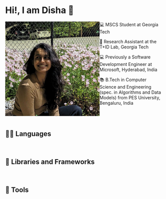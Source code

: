 # Hi!, I am Disha 👋 
<img align = "left" src="./my_image.jpg" width=300>

<p align="left">💻 MSCS Student at Georgia Tech </p>
<p align="left">🔭 Research Assistant at the T+ID Lab, Georgia Tech </p>
<p align="left">💻 Previously a Software Development Engineer at Microsoft, Hyderabad, India </p>
<p align="left">📚 B.Tech in Computer Science and Engineering (spec. in Algorithms and Data Models) from PES University, Bengaluru, India </p>

<br><br>

## 👨‍💻 Languages
<a href=""><img alt="" src="https://img.shields.io/badge/C++-EAC7C7?style=for-the-badge&logo=cplusplus&logoColor=00599C" /></a>
<a href=""><img alt="" src="https://img.shields.io/badge/Python-F7F5EB?style=for-the-badge&logo=python&logoColor=3776AB" /></a>
<a href=""><img alt="" src="https://img.shields.io/badge/Java-E0234E?style=for-the-badge&logo=java&logoColor=white" /></a>
<a href=""><img alt="" src="https://img.shields.io/badge/C-8294C4?style=for-the-badge&logo=c&logoColor=A8B9CC" /></a>
<a href=""><img alt="" src="https://img.shields.io/badge/HTML-ACB1D6?style=for-the-badge&logo=html5&logoColor=E34F26" /></a>
<a href=""><img alt="" src="https://img.shields.io/badge/JavaScript-141526?style=for-the-badge&logo=javascript&logoColor=F7DF1E" /></a>
<a href=""><img alt="" src="https://img.shields.io/badge/PHP-E6484F?style=for-the-badge&logo=php&logoColor=FFEAD2" /></a>
<a href=""><img alt="" src="https://img.shields.io/badge/Node.js-BCEAD5?style=for-the-badge&logo=nodedotjs&logoColor=339933" /></a>
<a href=""><img alt="" src="https://img.shields.io/badge/React-9BABB8?style=for-the-badge&logo=react&logoColor=61DAFB" /></a>
<a href=""><img alt="" src="https://img.shields.io/badge/CSS-A1CA03?style=for-the-badge&logo=css3&logoColor=1572B6" /></a>


## 🧰 Libraries and Frameworks
<a href=""><img alt="" src="https://img.shields.io/badge/Numpy-777BB4?style=for-the-badge&logo=numpy&logoColor=white" /></a>
<a href=""><img alt="" src="https://img.shields.io/badge/Pandas-2C2D72?style=for-the-badge&logo=pandas&logoColor=white" /></a>
<a href=""><img alt="" src="https://img.shields.io/badge/SciPy-654FF0?style=for-the-badge&logo=SciPy&logoColor=white" /></a>
<a href=""><img alt="" src="https://img.shields.io/badge/scikit_learn-F7931E?style=for-the-badge&logo=scikit-learn&logoColor=white" /></a>
<a href=""><img alt="" src="https://img.shields.io/badge/Flask-75AADB?style=for-the-badge&logo=flask&logoColor=white" /></a>
<a href=""><img alt="" src="https://img.shields.io/badge/Selenium-6E9F18?style=for-the-badge&logo=Selenium&logoColor=white" /></a>

## 🔧 Tools
<a href=""><img alt="" src="https://img.shields.io/badge/Git-EF9421?style=for-the-badge&logo=git&logoColor=white" /></a>
<a href=""><img alt="" src="https://img.shields.io/badge/GitHub-263238?style=for-the-badge&logo=github&logoColor=white" /></a>
<a href=""><img alt="" src="https://img.shields.io/badge/Docker-2CA5E0?style=for-the-badge&logo=docker&logoColor=white" /></a>
<a href=""><img alt="" src="https://img.shields.io/badge/conda-21B573.svg?&style=for-the-badge&logo=anaconda&logoColor=white" /></a>
<a href=""><img alt="" src="https://img.shields.io/badge/Jupyter-F37626.svg?&style=for-the-badge&logo=Jupyter&logoColor=white" /></a>
<a href=""><img alt="" src="https://img.shields.io/badge/Postman-DA3940?style=for-the-badge&logo=Postman&logoColor=white" /></a>
<a href=""><img alt="" src="https://img.shields.io/badge/Amazon_AWS-F9DC3E?style=for-the-badge&logo=amazon-aws&logoColor=white" /></a>
<a href=""><img alt="" src="https://img.shields.io/badge/microsoft%20azure-0089D6?style=for-the-badge&logo=microsoft-azure&logoColor=white" /></a>
<a href=""><img alt="" src="https://img.shields.io/badge/Google_Cloud-4285F4?style=for-the-badge&logo=google-cloud&logoColor=white" /></a>
<a href=""><img alt="" src="https://img.shields.io/badge/MySQL-4A5F88?style=for-the-badge&logo=mysql&logoColor=white" /></a>
<a href=""><img alt="" src="https://img.shields.io/badge/PostgreSQL-316192?style=for-the-badge&logo=postgresql&logoColor=white" /></a>
<a href=""><img alt="" src="https://img.shields.io/badge/MongoDB-4EA94B?style=for-the-badge&logo=mongodb&logoColor=white" /></a>
<a href=""><img alt="" src="https://img.shields.io/badge/Visual_Studio_Code-0078D4?style=for-the-badge&logo=visual%20studio%20code&logoColor=white" /></a>
<a href=""><img alt="" src="https://img.shields.io/badge/Colab-F9AB00?style=for-the-badge&logo=googlecolab&color=525252" /></a>
<a href=""><img alt="" src="https://img.shields.io/badge/Arduino_IDE-00979D?style=for-the-badge&logo=arduino&logoColor=white" /></a>
<a href=""><img alt="" src="https://img.shields.io/badge/Canva-%2300C4CC.svg?&style=for-the-badge&logo=Canva&logoColor=white" /></a>
<a href=""><img alt="" src="https://img.shields.io/badge/LaTeX-47A141?style=for-the-badge&logo=LaTeX&logoColor=white" /></a>
<a href=""><img alt="" src="https://img.shields.io/badge/Overleaf-1CAAD9?style=for-the-badge&logo=Overleaf&logoColor=white" /></a>
<a href=""><img alt="" src="https://img.shields.io/badge/Figma-8EC3B0?style=for-the-badge&logo=figma&logoColor=F24E1E" /></a>

